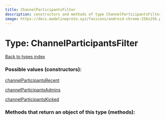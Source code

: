 ```yaml
---
title: ChannelParticipantsFilter
description: constructors and methods of type ChannelParticipantsFilter
image: https://docs.madelineproto.xyz/favicons/android-chrome-256x256.png
---
```

# Type: ChannelParticipantsFilter  
[Back to types index](index.md)



### Possible values (constructors):

[channelParticipantsRecent](../constructors/channelParticipantsRecent.md)  

[channelParticipantsAdmins](../constructors/channelParticipantsAdmins.md)  

[channelParticipantsKicked](../constructors/channelParticipantsKicked.md)  



### Methods that return an object of this type (methods):



